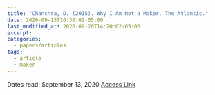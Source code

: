 ```yaml
---
title: "Chanchra, D. (2015). Why I Am Not a Maker. The Atlantic."
date: 2020-09-13T10:30:02-05:00
last_modified_at: 2020-09-20T14:20:02-05:00
excerpt: 
categories:
  - papers/articles
tags:
  - article
  - maker
---
```


Dates read: September 13, 2020
[Access Link](https://www.theatlantic.com/technology/archive/2015/01/why-i-am-not-a-maker/384767/)
